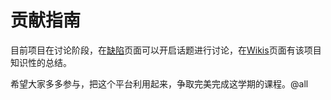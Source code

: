 # 贡献指南
目前项目在讨论阶段，在[缺陷](https://code.aliyun.com/yqmailsend/rfkhx/issues)页面可以开启话题进行讨论，在[Wikis](https://code.aliyun.com/yqmailsend/rfkhx/wikis/home)页面有该项目知识性的总结。

希望大家多多参与，把这个平台利用起来，争取完美完成这学期的课程。@all
